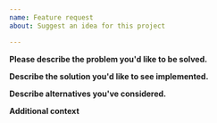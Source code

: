```yaml
---
name: Feature request
about: Suggest an idea for this project

---
```


**Please describe the problem you'd like to be solved.**


**Describe the solution you'd like to see implemented.**


**Describe alternatives you've considered.**


**Additional context**
